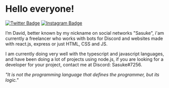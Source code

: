 # Hello everyone!

[![Twitter Badge](https://img.shields.io/badge/-@sasukinsz-EB459E?style=flat-square&labelColor=EB459E&logo=twitter&logoColor=white&link=https://twitter.com/sasukinsz)](https://twitter.com/sasukinsz)
[![Instagram Badge](https://img.shields.io/badge/-@david.kns-EB459E?style=flat-square&labelColor=EB459E&logo=instagram&logoColor=white&link=https://instagram.com/david.kns)](https://instagram.com/david.kns) 

I’m David, better known by my nickname on social networks "Sasuke", i'am currently a freelancer who works with bots for Discord and websites made with react.js, express or just HTML, CSS and JS.

I am currently doing very well with the typescript and javascript languages, and have been doing a lot of projects using node.js, if you are looking for a developer for your project, contact me at Discord: Sasuke#7256.

*"It is not the programming language that defines the programmer, but its logic."*
